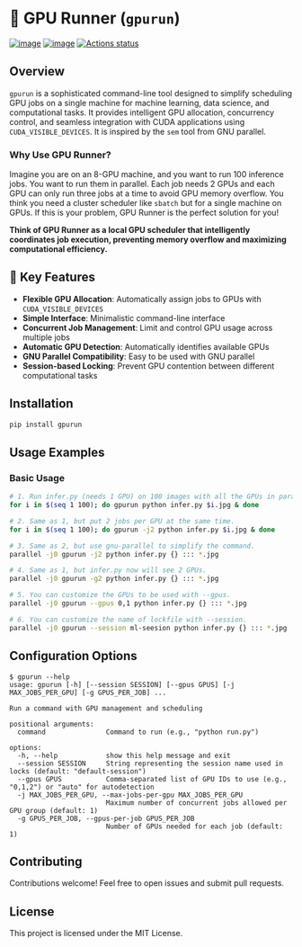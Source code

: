 # 🚀 GPU Runner (`gpurun`)

[![image](https://img.shields.io/pypi/v/gpurun)](https://pypi.python.org/pypi/gpurun)
[![image](https://img.shields.io/pypi/l/gpurun)](https://github.com/zhou13/gpurun/blob/master/LICENSE.txt)
[![Actions status](https://github.com/zhou13/gpurun/actions/workflows/python-package.yml/badge.svg)](https://github.com/zhou13/gpurun/actions)

## Overview

`gpurun` is a sophisticated command-line tool designed to simplify scheduling GPU jobs on a single machine for machine learning, data science, and computational tasks. It provides intelligent GPU allocation, concurrency control, and seamless integration with CUDA applications using `CUDA_VISIBLE_DEVICES`. It is inspired by the `sem` tool from GNU parallel.

### Why Use GPU Runner?

Imagine you are on an 8-GPU machine, and you want to run 100 inference jobs. You want to run them in parallel. Each job needs 2 GPUs and each GPU can only run three jobs at a time to avoid GPU memory overflow. You think you need a cluster scheduler like `sbatch` but for a single machine on GPUs. If this is your problem, GPU Runner is the perfect solution for you!

**Think of GPU Runner as a local GPU scheduler that intelligently coordinates job execution, preventing memory overflow and maximizing computational efficiency.**

## 🌟 Key Features

- **Flexible GPU Allocation**: Automatically assign jobs to GPUs with `CUDA_VISIBLE_DEVICES`
- **Simple Interface**: Minimalistic command-line interface
- **Concurrent Job Management**: Limit and control GPU usage across multiple jobs
- **Automatic GPU Detection**: Automatically identifies available GPUs
- **GNU Parallel Compatibility**: Easy to be used with GNU parallel
- **Session-based Locking**: Prevent GPU contention between different computational tasks

## Installation

```bash
pip install gpurun
```

## Usage Examples

### Basic Usage

```bash
# 1. Run infer.py (needs 1 GPU) on 100 images with all the GPUs in parallel, 1 job per GPU.
for i in $(seq 1 100); do gpurun python infer.py $i.jpg & done

# 2. Same as 1, but put 2 jobs per GPU at the same time.
for i in $(seq 1 100); do gpurun -j2 python infer.py $i.jpg & done

# 3. Same as 2, but use gnu-parallel to simplify the command.
parallel -j0 gpurun -j2 python infer.py {} ::: *.jpg

# 4. Same as 1, but infer.py now will see 2 GPUs.
parallel -j0 gpurun -g2 python infer.py {} ::: *.jpg

# 5. You can customize the GPUs to be used with --gpus.
parallel -j0 gpurun --gpus 0,1 python infer.py {} ::: *.jpg

# 6. You can customize the name of lockfile with --session.
parallel -j0 gpurun --session ml-seesion python infer.py {} ::: *.jpg
```

## Configuration Options

```
$ gpurun --help
usage: gpurun [-h] [--session SESSION] [--gpus GPUS] [-j MAX_JOBS_PER_GPU] [-g GPUS_PER_JOB] ...

Run a command with GPU management and scheduling

positional arguments:
  command               Command to run (e.g., "python run.py")

options:
  -h, --help            show this help message and exit
  --session SESSION     String representing the session name used in locks (default: "default-session")
  --gpus GPUS           Comma-separated list of GPU IDs to use (e.g., "0,1,2") or "auto" for autodetection
  -j MAX_JOBS_PER_GPU, --max-jobs-per-gpu MAX_JOBS_PER_GPU
                        Maximum number of concurrent jobs allowed per GPU group (default: 1)
  -g GPUS_PER_JOB, --gpus-per-job GPUS_PER_JOB
                        Number of GPUs needed for each job (default: 1)
```

## Contributing

Contributions welcome! Feel free to open issues and submit pull requests.

## License

This project is licensed under the MIT License.
